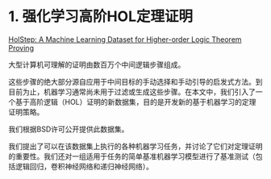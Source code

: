 # 1. 强化学习高阶HOL定理证明





[HolStep: A Machine Learning Dataset for Higher-order Logic Theorem Proving](https://arxiv.org/abs/1703.00426)

大型计算机可理解的证明由数百万个中间逻辑步骤组成。

这些步骤的绝大部分源自应用于中间目标的手动选择和手动引导的启发式方法。到目前为止，机器学习通常尚未用于过滤或生成这些步骤。在本文中，我们引入了一个基于高阶逻辑（HOL）证明的新数据集，目的是开发新的基于机器学习的定理证明策略。

我们根据BSD许可公开提供此数据集。

我们提出了可以在该数据集上执行的各种机器学习任务，并讨论了它们对定理证明的重要性。我们还对一组适用于任务的简单基准机器学习模型进行了基准测试（包括逻辑回归，卷积神经网络和递归神经网络）。












